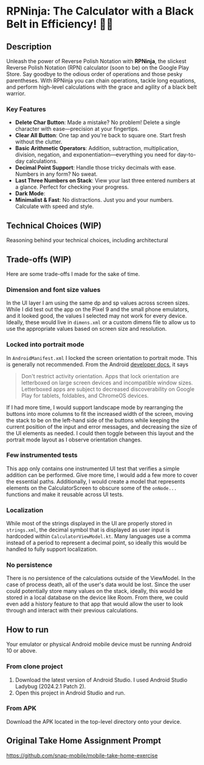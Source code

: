 # RPNinja: The Calculator with a Black Belt in Efficiency! 🥷💥

## Description
Unleash the power of Reverse Polish Notation with **RPNinja**, the slickest Reverse Polish Notation
(RPN) calculator (soon to be) on the Google Play Store. Say goodbye to the odious order of operations
and those pesky parentheses. With RPNinja you can chain operations, tackle long equations,
and perform high-level calculations with the grace and agility of a black belt warrior.

### Key Features
* **Delete Char Button**: Made a mistake? No problem! Delete a single character with ease—precision at your fingertips.
* **Clear All Button**: One tap and you're back to square one. Start fresh without the clutter.
* **Basic Arithmetic Operators**: Addition, subtraction, multiplication, division, negation, and exponentiation—everything you need for day-to-day calculations.
* **Decimal Point Support**: Handle those tricky decimals with ease. Numbers in any form? No sweat.
* **Last Three Numbers on Stack**: View your last three entered numbers at a glance. Perfect for checking your progress.
* **Dark Mode**: 
* **Minimalist & Fast**: No distractions. Just you and your numbers. Calculate with speed and style.

## Technical Choices (WIP)
Reasoning behind your technical choices, including architectural

## Trade-offs (WIP)

Here are some trade-offs I made for the sake of time.

### Dimension and font size values
In the UI layer I am using the same dp and sp values across screen sizes. While I did test out the
app on the Pixel 9 and the small phone emulators, and it looked good, the values I selected may not
work for every device. Ideally, these would live in `dimens.xml` or a custom dimens file to allow us
to use the appropriate values based on screen size and resolution.

### Locked into portrait mode
In `AndroidManifest.xml` I locked the screen orientation to portrait mode. This is generally not
recommended. From the Android [developer docs](https://developer.android.com/develop/ui/compose/layouts/adaptive/adaptive-dos-and-donts#orientation),
it says
 
> Don't restrict activity orientation. Apps that lock orientation are letterboxed on large screen devices and incompatible window sizes. 
Letterboxed apps are subject to decreased discoverability on Google Play for tablets, foldables, and ChromeOS devices.

If I had more time, I would support landscape mode by rearranging the buttons into more columns to
fit the increased width of the screen, moving the stack to be on the left-hand side of the buttons
while keeping the current position of the input and error messages, and decreasing the size of the
UI elements as needed. I could then toggle between this layout and the portrait mode layout as I
observe orientation changes.

### Few instrumented tests
This app only contains one instrumented UI test that verifies a simple addition can be performed.
Give more time, I would add a few more to cover the essential paths. Additionally, I would create
a model that represents elements on the CalculatorScreen to obscure some of the `onNode...` functions
and make it reusable across UI tests.

### Localization
While most of the strings displayed in the UI are properly stored in `strings.xml`, the decimal
symbol that is displayed as user input is hardcoded within `CalculatorViewModel.kt`. Many languages
use a comma instead of a period to represent a decimal point, so ideally this would be handled
to fully support localization.

### No persistence
There is no persistence of the calculations outside of the ViewModel. In the case of process death,
all of the user's data would be lost. Since the user could potentially store many values on the stack,
ideally, this would be stored in a local database on the device like Room. From there, we could
even add a history feature to that app that would allow the user to look through and interact with
their previous calculations.

## How to run
Your emulator or physical Android mobile device must be running Android 10 or above.

### From clone project
1. Download the latest version of Android Studio. I used Android Studio Ladybug (2024.2.1 Patch 2).
2. Open this project in Android Studio and run.

### From APK
Download the APK located in the top-level directory onto your device.

## Original Take Home Assignment Prompt
https://github.com/snap-mobile/mobile-take-home-exercise